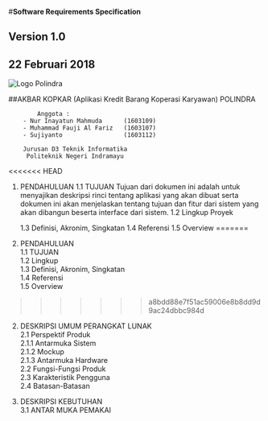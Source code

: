 #**Software Requirements Specification**
##			Version 1.0
##		22 Februari 2018

![Logo Polindra](/images/polindra.png)

##AKBAR KOPKAR (Aplikasi Kredit Barang Koperasi Karyawan) POLINDRA

			Anggota :
		- Nur Inayatun Mahmuda 		(1603109)
		- Muhammad Fauji Al Fariz	(1603107)
		- Sujiyanto					(1603112)
	
		Jurusan D3 Teknik Informatika
		 Politeknik Negeri Indramayu

<<<<<<< HEAD
1. PENDAHULUAN
	1.1 TUJUAN
		Tujuan dari dokumen ini adalah untuk menyajikan deskripsi rinci tentang aplikasi yang akan dibuat serta dokumen ini akan menjelaskan tentang tujuan dan fitur dari sistem yang akan dibangun beserta interface dari sistem.
	1.2 Lingkup Proyek
		
	1.3 Definisi, Akronim, Singkatan
	1.4 Referensi
	1.5 Overview
=======
1. PENDAHULUAN<br>
	1.1 TUJUAN<br>
	1.2 Lingkup<br>
	1.3 Definisi, Akronim, Singkatan<br>
	1.4 Referensi<br>
	1.5 Overview<br>
>>>>>>> a8bdd88e7f51ac59006e8b8dd9d9ac24dbbc984d
  
2. DESKRIPSI UMUM PERANGKAT LUNAK<br>
  2.1 Perspektif Produk<br>
  	 2.1.1 Antarmuka Sistem<br>
  	 2.1.2 Mockup<br>
  	 2.1.3 Antarmuka Hardware<br>
  2.2 Fungsi-Fungsi Produk<br>
  2.3 Karakteristik Pengguna<br>
  2.4 Batasan-Batasan<br>
  
3. DESKRIPSI KEBUTUHAN<br>
  3.1 ANTAR MUKA PEMAKAI
